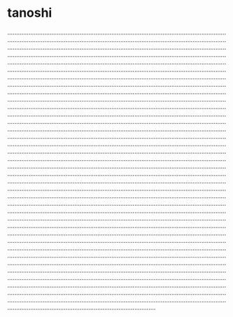 # tanoshi
................................................................................................................................................................................................................................................................................................................................................................................................................................................................................................................................................................................................................................................................................................................................................................................................................................................................................................................................................................................................................................................................................................................................................................................................................................................................................................................................................................................................................................................................................................................................................................................................................................................................................................................................................................................................................................................................................................................................................................................................................................................................................................................................................................................................................................................................................................................................................................................................................................................................................................................................................................................................................................................................................................................................................................................................................................................................................................................................................................................................................................................................................................................................................................................................................................................................................................................................................................................................................................................................................................................................................................................................................................................................................................................................................................................................................................................................................................................................................................................................................................................................................................................................................................................................................................................................................................................................................................................................................................................................................................................................................................................................................................................................................................................................................................................................................................................................